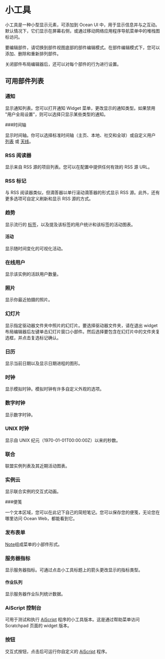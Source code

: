 # 小工具

小工具是一种小型显示元素，可添加到 Ocean UI 中，用于显示信息并与之互动。
默认情况下，它们显示在屏幕右侧，或通过移动网络应用程序导航菜单中的堆栈图标访问。

要编辑部件，请切换到部件视图底部的部件编辑模式。在部件编辑模式下，您可以添加、删除和重新排列部件。

关闭部件布局编辑器后，还可以对每个部件的行为进行设置。

## 可用部件列表

### 通知

显示通知列表。您可以打开通知 Widget 菜单，更改显示的通知类型。如果禁用 "用户全局设置"，则可以选择只显示某些类型的通知。

###时间轴

显示时间轴。你可以选择标准时间轴（主页、本地、社交和全球）或自定义用户 [列表](./list.md) 或 [天线](./antenna.md)。

### RSS 阅读器

显示来自 RSS 源的项目列表。您可以在配置中提供任何有效的 RSS 源 URL。

### RSS 标记

与 RSS 阅读器类似，但滴答器以单行滚动滴答器的形式显示 RSS 源。此外，还有更多选项可自定义刷新和显示 RSS 源的方式。

### 趋势

显示流行的 [标签](./hashtag.md)，以及提及该标签的用户统计和该标签的活动图表。
#### 活动

显示随时间变化的可视化活动。

### 在线用户

显示该实例的活跃用户数量。

### 照片

显示你最近拍摄的照片。

### 幻灯片

显示指定驱动器文件夹中照片的幻灯片。要选择驱动器文件夹，请在退出 widget 布局编辑器后左键单击幻灯片窗口小部件。然后选择要包含在幻灯片中的文件夹复选框，并点击复选标记确认。

### 日历

显示当前日期以及显示日期进程的图形。

### 时钟

显示模拟时钟。模拟时钟有许多自定义外观的选项。

### 数字时钟

显示数字时钟。

### UNIX 时钟

显示自 UNIX 纪元（1970-01-01T00:00:00Z）以来的秒数。

### 联合

联盟实例列表及其近期活动图表。

### 实例云

显示联合实例的交互式动画。

###便笺

一个文本区域，您可以在此记下自己的简短笔记。您可以保存您的便笺，无论您在哪里访问 Ocean Web，都能看到它。

### 发布表单

[Note](./note.md)组成菜单的小部件形式。

### 服务器指标

显示服务器指标。可通过点击小工具标题上的箭头更改显示的指标类型。

#### 作业队列

显示服务器作业队列统计数据。

### AiScript 控制台

可用于测试和执行 [AiScript](../advanced/aiscript.md) 程序的小工具版本。这是通过帮助菜单访问 Scratchpad 页面的 widget 版本。

### 按钮

交互式按钮，点击后可运行你自定义的 [AiScript](../advanced/aiscript.md) 程序。

